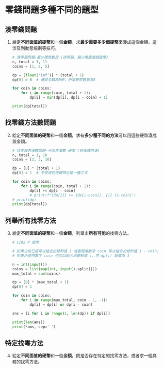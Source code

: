 # 零錢問題多種不同的題型

## 湊零錢問題
1. 給定**不同面值的硬幣**和一個**金額**，求**最少需要多少個硬幣**來湊成這個金額。這涉及到動態規劃等技巧。

    ```python
    # 湊零錢問題-最少硬幣數目 (找零錢、最少需要幾個錢幣)
    n, total = 3, 11
    coins = [1, 2, 5]

    dp = [float('inf')] * (total + 1)
    dp[0] = 0  # 湊成金額為0時，所需硬幣數量為0

    for coin in coins:
        for i in range(coin, total + 1):
            dp[i] = min(dp[i], dp[i - coin] + 1)

    print(dp[total])
    ```

## 找零錢方法數問題
2. 給定**不同面值的硬幣**和一個**金額**，求有**多少種不同的方法**可以用這些硬幣湊成該金額。

    ```python
    # 找零錢方法數問題-不同方法數 硬幣 (有幾種方法)
    n, total = 3, 10
    coins = [2, 3, 10]

    dp = [0] * (total + 1)
    dp[0] = 1  # 不使用任何硬幣也是一種方式

    for coin in coins:
        for i in range(coin, total + 1):
            dp[i] += dp[i - coin]
            # print(f"{dp[i]} += {dp[i-coin]}, {i} {i-coin}")
    # print(dp)
    print(dp[total])
    ```


## 列舉所有找零方法
3. 給定**不同面值的硬幣**和一個**金額**，列舉出**所有可能**的找零方法。

    ```python
    # 1102 P 錢幣

    # 如果之前已經可以組合出總和值 i 或者使用數字 coin 可以組合出總和值 i - coin，
    # 則表示使用數字 coin 也可以組合出總和值 i，將 dp[i] 設置為 1

    n = int(input())
    coins = list(map(int, input().split()))
    max_total = sum(coins)

    dp = [0] * (max_total + 1)
    dp[0] = 1

    for coin in coins:
        for i in range(max_total, coin - 1, -1):
            dp[i] = dp[i] or dp[i - coin]

    ans = [i for i in range(1, len(dp)) if dp[i]]

    print(len(ans))
    print(*ans, sep=' ')
    ```


## 特定找零方法
4. 給定**不同面值的硬幣**和一個**金額**，問是否存在特定的找零方法，或者求一個具體的找零方法。

